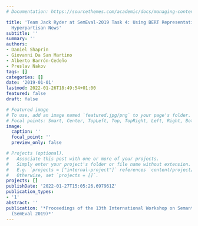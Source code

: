 ```yaml
---
# Documentation: https://sourcethemes.com/academic/docs/managing-content/

title: 'Team Jack Ryder at SemEval-2019 Task 4: Using BERT Representations for Detecting
  Hyperpartisan News'
subtitle: ''
summary: ''
authors:
- Daniel Shaprin
- Giovanni Da San Martino
- Alberto Barrón-Cedeño
- Preslav Nakov
tags: []
categories: []
date: '2019-01-01'
lastmod: 2022-01-26T18:49:54+01:00
featured: false
draft: false

# Featured image
# To use, add an image named `featured.jpg/png` to your page's folder.
# Focal points: Smart, Center, TopLeft, Top, TopRight, Left, Right, BottomLeft, Bottom, BottomRight.
image:
  caption: ''
  focal_point: ''
  preview_only: false

# Projects (optional).
#   Associate this post with one or more of your projects.
#   Simply enter your project's folder or file name without extension.
#   E.g. `projects = ["internal-project"]` references `content/project/deep-learning/index.md`.
#   Otherwise, set `projects = []`.
projects: []
publishDate: '2022-01-27T15:05:26.697961Z'
publication_types:
- '1'
abstract: ''
publication: '*Proceedings of the 13th International Workshop on Semantic Evaluation
  (SemEval 2019)*'
---
```

